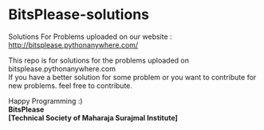 # BitsPlease-solutions
Solutions For Problems uploaded on our website : http://bitsplease.pythonanywhere.com/

This repo is for solutions for the problems uploaded on bitsplease.pythonanywhere.com <br>
If you have a better solution for some problem or you want to contribute for new problems. feel free to contribute.

Happy Programming :) <br>
<strong>BitsPlease <br>
[Technical Society of Maharaja Surajmal Institute]</strong>

